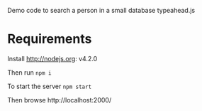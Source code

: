 Demo code to search a person in a small database typeahead.js

Requirements
============
Install http://nodejs.org: v4.2.0

Then run `npm i`

To start the server `npm start`

Then browse http://localhost:2000/
